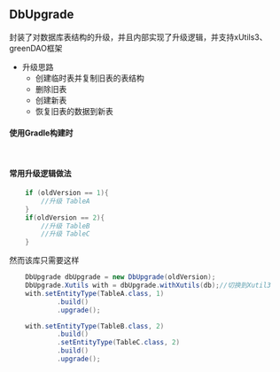 ## DbUpgrade
封装了对数据库表结构的升级，并且内部实现了升级逻辑，并支持xUtils3、greenDAO框架
  * 升级思路
    - 创建临时表并复制旧表的表结构
    - 删除旧表
    - 创建新表
    - 恢复旧表的数据到新表

#### 使用Gradle构建时
```javascript
    
```
    
#### 常用升级逻辑做法
```java
    if (oldVersion == 1){
        //升级 TableA
    }
    if(oldVersion == 2){
        //升级 TableB
        //升级 TableC
    }
```
然而该库只需要这样
```java
    DbUpgrade dbUpgrade = new DbUpgrade(oldVersion);
    DbUpgrade.Xutils with = dbUpgrade.withXutils(db);//切换到Xutil3
    with.setEntityType(TableA.class, 1)
            .build()
            .upgrade();

    with.setEntityType(TableB.class, 2)
            .build()
            .setEntityType(TableC.class, 2)
            .build()
            .upgrade();
```
